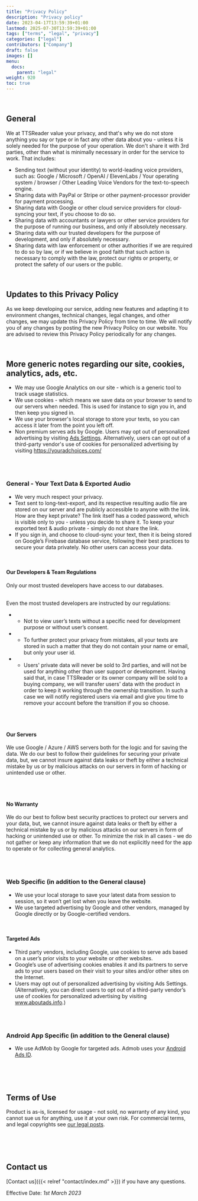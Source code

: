 ```yaml
---
title: "Privacy Policy"
description: "Privacy policy"
date: 2023-04-17T13:59:39+01:00
lastmod: 2025-07-30T13:59:39+01:00
tags: ["terms", "legal", "privacy"]
categories: ["legal"]
contributors: ["Company"]
draft: false
images: []
menu:
  docs:
    parent: "legal"
weight: 920
toc: true
---
```


<br/>

## General

We at TTSReader value your privacy, and that's why we do not store anything you say or type or in fact any other data about you - unless it is solely needed for the purpose of your operation. We don't share it with 3rd parties, other than what is minimally necessary in order for the service to work. That includes:

* Sending text (without your identity) to world-leading voice providers, such as: Google / Microsoft / OpenAI / ElevenLabs / Your operating system / browser / Other Leading Voice Vendors for the text-to-speech engine.
* Sharing data with PayPal or Stripe or other payment-processor provider for payment processing.
* Sharing data with Google or other cloud service providers for cloud-syncing your text, if you choose to do so.
* Sharing data with accountants or lawyers or other service providers for the purpose of running our business, and only if absolutely necessary.
* Sharing data with our trusted developers for the purpose of development, and only if absolutely necessary.
* Sharing data with law enforcement or other authorities if we are required to do so by law, or if we believe in good faith that such action is necessary to comply with the law, protect our rights or property, or protect the safety of our users or the public.
<br/>

## Updates to this Privacy Policy

As we keep developing our service, adding new features and adapting it to environment changes, technical changes, legal changes, and other changes, we may update this Privacy Policy from time to time. We will notify you of any changes by posting the new Privacy Policy on our website. You are advised to review this Privacy Policy periodically for any changes.

<br/>

## More generic notes regarding our site, cookies, analytics, ads, etc.</h2>

<ul>
  <li>We may use Google Analytics on our site - which is a generic tool to track usage statistics.</li>
  <li>We use cookies - which means we save data on your browser to send to our servers when needed. This is used for instance to sign you in, and then keep you signed in.</li>
  <li>We use your browser's local storage to store your texts, so you can access it later from the point you left off.</li>
  <li>Non premium serves ads by Google. Users may opt out of personalized advertising by visiting <a href="https://www.google.com/settings/ads" target="_blank" rel="nofollow">Ads Settings</a>. Alternatively, users can opt out of a third-party vendor's use of cookies for personalized advertising by visiting <a href="https://youradchoices.com/" target="_blank" rel="nofollow">https://youradchoices.com/</a></li>
</ul>
<br/>
<br>
<h3 id="general---your-text-data">General - Your Text Data & Exported Audio</h3>
<ul>
<li>We very much respect your privacy.</li>
<li>Text sent to long-text-export, and its respective resulting audio file are stored on our server and are publicly accessible to anyone with the link. How are they kept private? The link itself has a coded password, which is visible only to you - unless you decide to share it. To keep your exported text & audio private - simply do not share the link.</li>
<li>If you sign in, and choose to cloud-sync your text, then it is being stored on Google&rsquo;s Firebase database service, following their best practices to secure your data privately. No other users can access your data.</li>
</ul>
<br>
<h4 id="our-developers">Our Developers &amp; Team Regulations</h4>
<p>Only our most trusted developers have access to our databases.</p>
<br>
Even the most trusted developers are instructed by our regulations:
<ul>
<li>
<ul>
<li>Not to view user&rsquo;s texts without a specific need for development purpose or without user&rsquo;s consent.</li>
</ul>
</li>
<li>
<ul>
<li>To further protect your privacy from mistakes, all your texts are stored in such a matter that they do not contain your name or email, but only your user id.</li>
</ul>
</li>
<li>
<ul>
<li>Users' private data will never be sold to 3rd parties, and will not be used for anything other than user support or development. Having said that, in case TTSReader or its owner company will be sold to a buying company, we will transfer users' data with the product in order to keep it working through the ownership transition. In such a case we will notify registered users via email and give you time to remove your account before the transition if you so choose.</li>
</ul>
</li>
</ul>
<p><br><br></p>
<h4 id="our-servers">Our Servers</h4>
<p>We use Google / Azure / AWS servers both for the logic and for saving the data.
We do our best to follow their guidelines for securing your private data, but, we cannot insure against data leaks or theft by either a technical mistake by us or by malicious attacks on our servers in form of hacking or unintended use or other.</p>
<p><br><br></p>
<h4 id="no-warranty">No Warranty</h4>
<p>We do our best to follow best security practices to protect our servers and your data, but, we cannot insure against data leaks or theft by either a technical mistake by us or by malicious attacks on our servers in form of hacking or unintended use or other.
To minimize the risk in all cases - we do not gather or keep any information that we do not explicitly need for the app to operate or for collecting general analytics.</p>
<br>
<br>
<h3 id="web-specific-in-addition-to-the-general-clause">Web Specific (in addition to the General clause)</h3>
<ul>
<li>We use your local storage to save your latest data from session to session, so it won&rsquo;t get lost when you leave the website.</li>
<li>We use targeted advertising by Google and other vendors, managed by Google directly or by Google-certified vendors.</li>
</ul>
<br>
<h4 id="targeted-ads">Targeted Ads</h4>
<ul>
<li>Third party vendors, including Google, use cookies to serve ads based on a user&rsquo;s prior visits to your website or other websites.</li>
<li>Google&rsquo;s use of advertising cookies enables it and its partners to serve ads to your users based on their visit to your sites and/or other sites on the Internet.</li>
<li>Users may opt out of personalized advertising by visiting Ads Settings. (Alternatively, you can direct users to opt out of a third-party vendor&rsquo;s use of cookies for personalized advertising by visiting <a href="http://www.aboutads.info">www.aboutads.info</a>.)</li>
</ul>
<p><br><br></p>
<h3 id="android-app-specific-in-addition-to-the-general-clause">Android App Specific (in addition to the General clause)</h3>
<ul>
<li>We use AdMob by Google for targeted ads. Admob uses your <a href="https://play.google.com/about/monetization-ads/ads/ad-id/">Android Ads ID</a>.</li>
</ul>
<p><br><br><br></p>
<h2 id="terms-of-use">Terms of Use</h2>
<p>Product is as-is, licensed for usage - not sold, no warranty of any kind, you cannot sue us for anything, use it at your own risk.
For commercial terms, and legal copyrights see <a href="https://ttsreader.com/categories/legal/">our legal posts</a>.</p>
<p><br><br><br></p>


## Contact us

[Contact us]({{< relref "contact/index.md" >}}) if you have any questions.

Effective Date: _1st March 2023_

